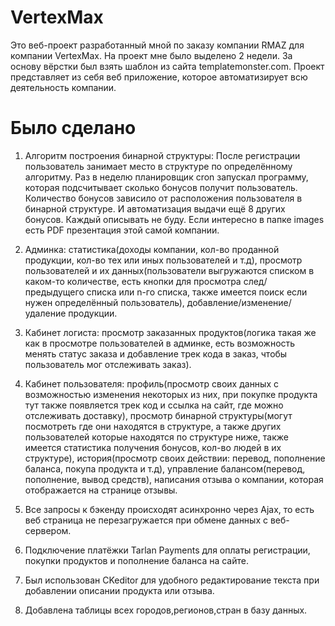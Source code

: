 # VertexMax
Это веб-проект разработанный мной по заказу компании RMAZ для компании VertexMax. На проект мне было выделено 2 недели. За основу вёрстки был взять шаблон из сайта templatemonster.com. 
Проект представляет из себя веб приложение, которое автоматизирует всю деятельность компании. 

# Было сделано
1. Алгоритм построения бинарной структуры: После регистрации пользователь занимает место в структуре по определённому алгоритму. Раз в неделю планировщик cron запускал программу, которая подсчитывает сколько бонусов получит пользователь. Количество бонусов зависило от расположения пользователя в бинарной структуре. И автоматизация выдачи ещё 8 других бонусов. Каждый описывать не буду. Если интересно в папке images есть PDF презентация этой самой компании.

2. Админка: статистика(доходы компании, кол-во проданной продукции, кол-во тех или иных пользователей и т.д), просмотр пользователей и их данных(пользователи выгружаются списком в каком-то количестве, есть кнопки для просмотра след/предыдущего списка или n-го списка, также имеется поиск если нужен определённый пользователь), добавление/изменение/удаление продукции.

3. Кабинет логиста: просмотр заказанных продуктов(логика такая же как в просмотре пользователей в админке, есть возможность менять статус заказа и добавление трек кода в заказ, чтобы пользователь мог отслеживать заказ).

4. Кабинет пользователя: профиль(просмотр своих данных с возможностью изменения некоторых из них, при покупке продукта тут также появляется трек код и ссылка на сайт, где можно отслеживать доставку), просмотр бинарной структуры(могут посмотреть где они находятся в структуре, а также других пользователей которые находятся по структуре ниже, также имеется статистика получения бонусов, кол-во людей в их структуре), история(просмотр своих действии: перевод, пополнение баланса, покупа продукта и т.д), управление балансом(перевод, пополнение, вывод средств), написания отзыва о компании, которая отображается на странице отзывы.

5. Все запросы к бэкенду происходят асинхронно через Ajax, то есть веб страница не перезагружается при обмене данных с веб-сервером.

6. Подключение платёжки Tarlan Payments для оплаты регистрации, покупки продуктов и пополнение баланса на сайте.

7. Был использован CKeditor для удобного редактирование текста при добавлении описании продукта или отзыва.

8. Добавлена таблицы всех городов,регионов,стран в базу данных.














